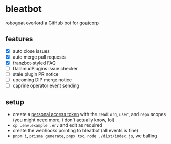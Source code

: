 # bleatbot

~~robogoat overlord~~ a GitHub bot for [goatcorp](https://github.com/goatcorp)

## features

- [x] auto close issues
- [x] auto merge pull requests
- [x] franzbot-styled FAQ
- [ ] DalamudPlugins issue checker
- [ ] stale plugin PR notice
- [ ] upcoming DIP merge notice
- [ ] caprine operator event sending

## setup

- create a [personal access token](https://github.com/settings/tokens) with the `read:org`, `user`, and `repo` scopes (you might need more, i don't actually know, lol)
- `cp .env.example .env` and edit as required
- create the webhooks pointing to bleatbot (all events is fine)
- `pnpm i`, `prisma generate`, `pnpx tsc`, `node ./dist/index.js`, we balling
